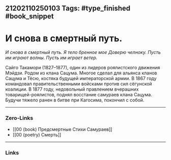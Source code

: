 21202110250103
Tags: #type_finished #book_snippet 
---
# И снова в смертный путь.

*И снова в смертный путь.
Я тело бренное мое
Доверю челноку.
Пусть им играют волны.
Пусть им играет ветер.*

Сайго Такамори (1827–1877), один из лидеров роялистского движения Мэйдзи. Родом из клана Сацума. Многое сделал для альянса кланов Сацума и Тёсю, костяка будущей императорской армии. В 1867 году командовал правительственными войсками против сил сёгунской коалиции. В 1877 году, недовольный правлением вчерашних товарищей-роялистов, поднял восстание самураев клана Сацума. Будучи тяжело ранен в битве при Кагосима, покончил с собой. 

---
### Zero-Links
 - [[00 (book) Предсмертные Стихи Самураев]]
 - [[00 (poetry) Смерть]]
---
### Links
